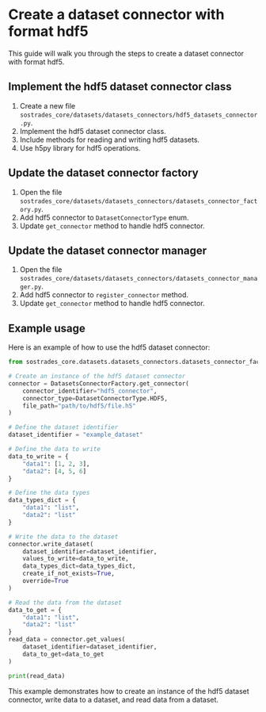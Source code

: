 # Create a dataset connector with format hdf5

This guide will walk you through the steps to create a dataset connector with format hdf5.

## Implement the hdf5 dataset connector class

1. Create a new file `sostrades_core/datasets/datasets_connectors/hdf5_datasets_connector.py`.
2. Implement the hdf5 dataset connector class.
3. Include methods for reading and writing hdf5 datasets.
4. Use h5py library for hdf5 operations.

## Update the dataset connector factory

1. Open the file `sostrades_core/datasets/datasets_connectors/datasets_connector_factory.py`.
2. Add hdf5 connector to `DatasetConnectorType` enum.
3. Update `get_connector` method to handle hdf5 connector.

## Update the dataset connector manager

1. Open the file `sostrades_core/datasets/datasets_connectors/datasets_connector_manager.py`.
2. Add hdf5 connector to `register_connector` method.
3. Update `get_connector` method to handle hdf5 connector.

## Example usage

Here is an example of how to use the hdf5 dataset connector:

```python
from sostrades_core.datasets.datasets_connectors.datasets_connector_factory import DatasetsConnectorFactory, DatasetConnectorType

# Create an instance of the hdf5 dataset connector
connector = DatasetsConnectorFactory.get_connector(
    connector_identifier="hdf5_connector",
    connector_type=DatasetConnectorType.HDF5,
    file_path="path/to/hdf5/file.h5"
)

# Define the dataset identifier
dataset_identifier = "example_dataset"

# Define the data to write
data_to_write = {
    "data1": [1, 2, 3],
    "data2": [4, 5, 6]
}

# Define the data types
data_types_dict = {
    "data1": "list",
    "data2": "list"
}

# Write the data to the dataset
connector.write_dataset(
    dataset_identifier=dataset_identifier,
    values_to_write=data_to_write,
    data_types_dict=data_types_dict,
    create_if_not_exists=True,
    override=True
)

# Read the data from the dataset
data_to_get = {
    "data1": "list",
    "data2": "list"
}
read_data = connector.get_values(
    dataset_identifier=dataset_identifier,
    data_to_get=data_to_get
)

print(read_data)
```

This example demonstrates how to create an instance of the hdf5 dataset connector, write data to a dataset, and read data from a dataset.
